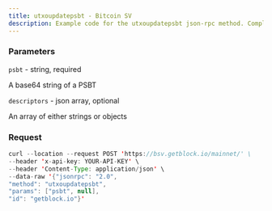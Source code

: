 ```yaml
---
title: utxoupdatepsbt - Bitcoin SV
description: Example code for the utxoupdatepsbt json-rpc method. Сomplete guide on how to use utxoupdatepsbt json-rpc in GetBlock.io Web3 documentation.
---
```


### Parameters


`psbt` - string, required

A base64 string of a PSBT

`descriptors` - json array, optional

An array of either strings or objects

### Request

``` java
curl --location --request POST 'https://bsv.getblock.io/mainnet/' \ 
--header 'x-api-key: YOUR-API-KEY' \ 
--header 'Content-Type: application/json' \ 
--data-raw '{"jsonrpc": "2.0",
"method": "utxoupdatepsbt",
"params": ["psbt", null],
"id": "getblock.io"}'
```

